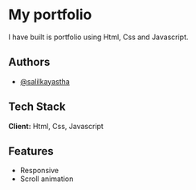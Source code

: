 
# My portfolio

I have built is portfolio using Html, Css and Javascript.

## Authors

- [@salilkayastha](https:https://github.com/80XI)


## Tech Stack

**Client:** Html, Css, Javascript


## Features

- Responsive
- Scroll animation


